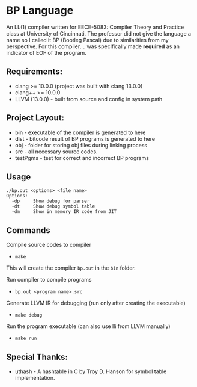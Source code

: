 # BP Language

An LL(1) compiler written for EECE-5083: Compiler Theory and Practice class at University of Cincinnati. The professor did not give the language a name so I called it BP (Bootleg Pascal) due to similarities from my perspective. For this compiler, `.` was specifically made **required** as an indicator of EOF of the program.

## Requirements:
- clang >= 10.0.0 (project was built with clang 13.0.0)
- clang++ >= 10.0.0
- LLVM (13.0.0) - built from source and config in system path

## Project Layout:
- bin - executable of the compiler is generated to here
- dist - bitcode result of BP programs is generated to here
- obj - folder for storing obj files during linking process
- src - all necessary source codes.
- testPgms - test for correct and incorrect BP programs

## Usage
```
./bp.out <options> <file name>
Options:
  -dp     Show debug for parser
  -dt     Show debug symbol table
  -dm     Show in memory IR code from JIT
```

## Commands
Compile source codes to compiler

- `make`

This will create the compiler `bp.out` in the `bin` folder.

Run compiler to compile programs

- `bp.out <program name>.src`

Generate LLVM IR for debugging (run only after creating the executable)

- `make debug`

Run the program executable (can also use lli from LLVM manually)

- `make run`

## Special Thanks:
- uthash - A hashtable in C by Troy D. Hanson for symbol table implementation.


